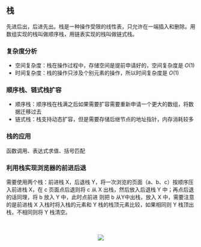 ## 栈
先进后出，后进先出。栈是一种操作受限的线性表，只允许在一端插入和删除。用数组实现的栈叫做顺序栈，用链表实现的栈叫做链式栈。
### 复杂度分析
- 空间复杂度：栈在操作过程中，存储空间是提前申请好的，空间复杂度是 $O(1)$
- 时间复杂度：栈的操作只涉及个别元素的操作，所以时间复杂度是 $O(1)$
### 顺序栈、链式栈扩容
- 顺序栈：顺序栈在栈满之后如果需要扩容需要重新申请一个更大的数组，将数据迁移过去
- 链式栈：栈支持动态扩容，但是需要存储后继节点的地址指针，内存消耗较多
### 栈的应用
函数调用、表达式求值、括号匹配
### 利用栈实现浏览器的前进后退
需要使用两个栈：前进栈 X，后退栈 Y，将一次浏览的页面（a、b、c）按顺序压入前进栈 X，在 c 页面点后退则将 c
 从 X 出栈，然后放入后退栈 Y 中；再点后退的话同理，将 b 放入 Y 中，此时点前进 则把 b 从Y中出栈，放入 X 中，需要注意的是前进栈 X 入栈时将入栈的元素和 Y 栈的栈顶元素比较，如果相同则 Y 栈顶出栈，不相同则将 Y 栈清空。
<div style="text-align:center;margin-top:50px;margin-bottom:50px;">
    <img src="https://note.youdao.com/yws/api/personal/file/C2C6FCFDC10942B6A3532E6F0928E455?method=download&shareKey=c554dacfc5193c29d4b35682aa1226d9" />
</div>